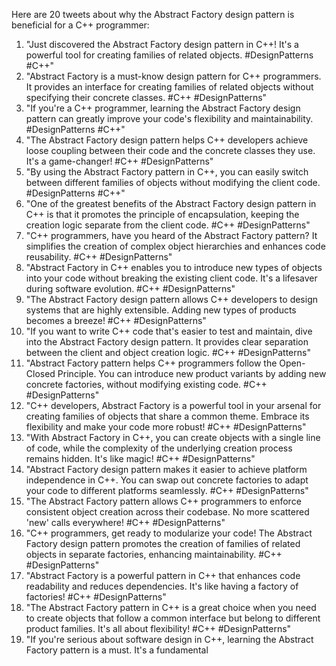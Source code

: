 Here are 20 tweets about why the Abstract Factory design pattern is beneficial for a C++ programmer:

1. "Just discovered the Abstract Factory design pattern in C++! It's a powerful tool for creating families of related objects. #DesignPatterns #C++"
2. "Abstract Factory is a must-know design pattern for C++ programmers. It provides an interface for creating families of related objects without specifying their concrete classes. #C++ #DesignPatterns"
3. "If you're a C++ programmer, learning the Abstract Factory design pattern can greatly improve your code's flexibility and maintainability. #DesignPatterns #C++"
4. "The Abstract Factory design pattern helps C++ developers achieve loose coupling between their code and the concrete classes they use. It's a game-changer! #C++ #DesignPatterns"
5. "By using the Abstract Factory pattern in C++, you can easily switch between different families of objects without modifying the client code. #DesignPatterns #C++"
6. "One of the greatest benefits of the Abstract Factory design pattern in C++ is that it promotes the principle of encapsulation, keeping the creation logic separate from the client code. #C++ #DesignPatterns"
7. "C++ programmers, have you heard of the Abstract Factory pattern? It simplifies the creation of complex object hierarchies and enhances code reusability. #C++ #DesignPatterns"
8. "Abstract Factory in C++ enables you to introduce new types of objects into your code without breaking the existing client code. It's a lifesaver during software evolution. #C++ #DesignPatterns"
9. "The Abstract Factory design pattern allows C++ developers to design systems that are highly extensible. Adding new types of products becomes a breeze! #C++ #DesignPatterns"
10. "If you want to write C++ code that's easier to test and maintain, dive into the Abstract Factory design pattern. It provides clear separation between the client and object creation logic. #C++ #DesignPatterns"
11. "Abstract Factory pattern helps C++ programmers follow the Open-Closed Principle. You can introduce new product variants by adding new concrete factories, without modifying existing code. #C++ #DesignPatterns"
12. "C++ developers, Abstract Factory is a powerful tool in your arsenal for creating families of objects that share a common theme. Embrace its flexibility and make your code more robust! #C++ #DesignPatterns"
13. "With Abstract Factory in C++, you can create objects with a single line of code, while the complexity of the underlying creation process remains hidden. It's like magic! #C++ #DesignPatterns"
14. "Abstract Factory design pattern makes it easier to achieve platform independence in C++. You can swap out concrete factories to adapt your code to different platforms seamlessly. #C++ #DesignPatterns"
15. "The Abstract Factory pattern allows C++ programmers to enforce consistent object creation across their codebase. No more scattered 'new' calls everywhere! #C++ #DesignPatterns"
16. "C++ programmers, get ready to modularize your code! The Abstract Factory design pattern promotes the creation of families of related objects in separate factories, enhancing maintainability. #C++ #DesignPatterns"
17. "Abstract Factory is a powerful pattern in C++ that enhances code readability and reduces dependencies. It's like having a factory of factories! #C++ #DesignPatterns"
18. "The Abstract Factory pattern in C++ is a great choice when you need to create objects that follow a common interface but belong to different product families. It's all about flexibility! #C++ #DesignPatterns"
19. "If you're serious about software design in C++, learning the Abstract Factory pattern is a must. It's a fundamental
